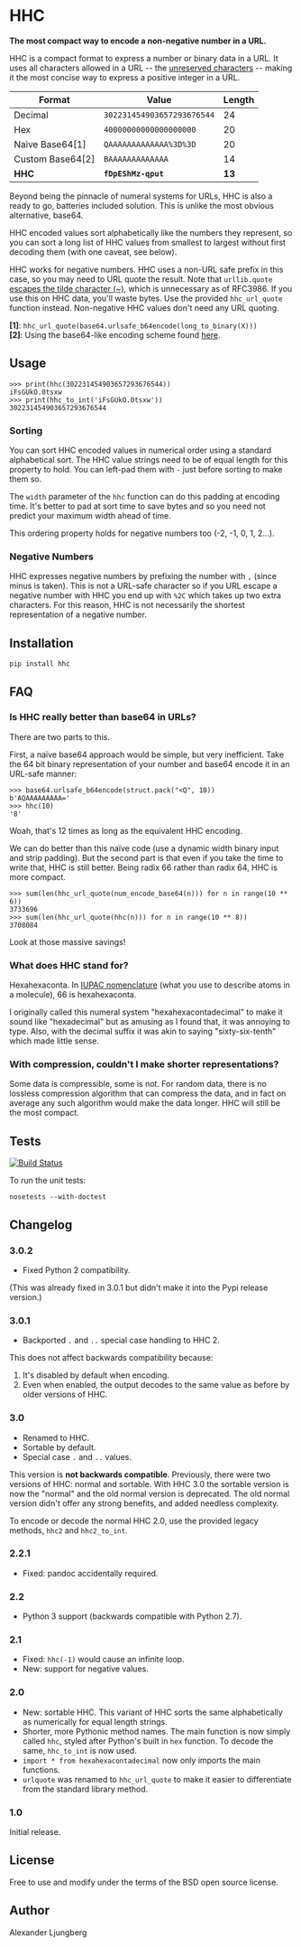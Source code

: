 HHC
===

**The most compact way to encode a non-negative number in a URL.**

HHC is a compact format to express a number or binary data in a URL. It uses all characters allowed in
a URL -- the [unreserved characters](http://tools.ietf.org/html/rfc3986#section-2.3) -- making it the most concise way to express a positive integer in a URL.


| Format | Value | Length |
| ------ | --- | --- |
| Decimal | `302231454903657293676544` | 24 |
| Hex | `40000000000000000000` | 20 |
| Naive Base64[1] | `QAAAAAAAAAAAAA%3D%3D` | 20 |
| Custom Base64[2] | `BAAAAAAAAAAAAA` | 14 |
| **HHC** | **`fDpEShMz-qput`** | **13** |


Beyond being the pinnacle of numeral systems for URLs, HHC is also a ready to go, batteries included solution. This is unlike the most obvious alternative, base64.

HHC encoded values sort alphabetically like the numbers they represent, so you can sort a long list of HHC values from smallest to largest without first decoding them (with one caveat, see below). 

HHC works for negative numbers. HHC uses a non-URL safe prefix in this case, so you may need to URL quote the result. Note that `urllib.quote` [escapes the tilde character (~)](http://bugs.python.org/issue16285), which is unnecessary as of RFC3986. If you use this on HHC data, you'll waste bytes. Use the provided `hhc_url_quote` function instead. Non-negative HHC values don't need any URL quoting.

**[1]**: `hhc_url_quote(base64.urlsafe_b64encode(long_to_binary(X)))`   
**[2]**: Using the base64-like encoding scheme found [here](http://stackoverflow.com/a/561704/76900).

## Usage

    >>> print(hhc(302231454903657293676544))
    iFsGUkO.0tsxw
    >>> print(hhc_to_int('iFsGUkO.0tsxw'))
    302231454903657293676544


### Sorting

You can sort HHC encoded values in numerical order using a standard alphabetical sort. The HHC value strings need to be of equal length for this property to hold. You can left-pad them with `-` just before sorting to make them so.

The `width` parameter of the `hhc` function can do this padding at encoding time. It's better to pad at sort time to save bytes and so you need not predict your maximum width ahead of time.

This ordering property holds for negative numbers too (-2, -1, 0, 1, 2...).

### Negative Numbers

HHC expresses negative numbers by prefixing the number with `,` (since minus is taken). This is not a URL-safe character so if you URL escape a negative number with HHC you end up with `%2C` which takes up two extra characters. For this reason, HHC is not necessarily the shortest representation of a negative number.

## Installation

    pip install hhc

## FAQ

### Is HHC really better than base64 in URLs?

There are two parts to this.

First, a naïve base64 approach would be simple, but very inefficient. Take the 64 bit binary representation of your number and base64 encode it in an URL-safe manner: 

    >>> base64.urlsafe_b64encode(struct.pack("<Q", 10))
    b'AQAAAAAAAAA='
    >>> hhc(10)
    '8'

Woah, that's 12 times as long as the equivalent HHC encoding. 

We can do better than this naïve code (use a dynamic width binary input and strip padding). But the second part is that even if you take the time to write that, HHC is still better. Being radix 66 rather than radix 64, HHC is more compact.

    >>> sum(len(hhc_url_quote(num_encode_base64(n))) for n in range(10 ** 6))
    3733696
    >>> sum(len(hhc_url_quote(hhc(n))) for n in range(10 ** 8))
    3708084
    
Look at those massive savings!


### What does HHC stand for?

Hexahexaconta. In [IUPAC nomenclature](https://en.wikipedia.org/wiki/IUPAC_numerical_multiplier) (what you use to describe atoms in a molecule), 66 is hexahexaconta. 

I originally called this numeral system "hexahexacontadecimal" to make it sound like "hexadecimal" but as amusing as I found that, it was annoying to type. Also, with the decimal suffix it was akin to saying "sixty-six-tenth" which made little sense.

### With compression, couldn't I make shorter representations?

Some data is compressible, some is not. For random data, there is no lossless compression algorithm that can compress the data, and in fact on average any such algorithm would make the data longer. HHC will still be the most compact.

## Tests

[![Build Status](https://travis-ci.org/aljungberg/hhc.svg?branch=master)](https://travis-ci.org/aljungberg/hhc)

To run the unit tests:

    nosetests --with-doctest

## Changelog

### 3.0.2

* Fixed Python 2 compatibility.

(This was already fixed in 3.0.1 but didn't make it into the Pypi release version.)

### 3.0.1

* Backported `.` and `..` special case handling to HHC 2.

This does not affect backwards compatibility because:

1. It's disabled by default when encoding.
2. Even when enabled, the output decodes to the same value as before by older versions of HHC.

### 3.0

* Renamed to HHC.
* Sortable by default.
* Special case `.` and `..` values.

This version is **not backwards compatible**. Previously, there were two versions of HHC: normal and sortable. With HHC 3.0 the sortable version is now the "normal" and the old normal version is deprecated. The old normal version didn't offer any strong benefits, and added needless complexity.
 
To encode or decode the normal HHC 2.0, use the provided legacy methods, `hhc2` and `hhc2_to_int`.

### 2.2.1

* Fixed: pandoc accidentally required.

### 2.2

* Python 3 support (backwards compatible with Python 2.7).

### 2.1

* Fixed: `hhc(-1)` would cause an infinite loop.
* New: support for negative values.

### 2.0

* New: sortable HHC. This variant of HHC sorts the same alphabetically as numerically for equal length strings.
* Shorter, more Pythonic method names. The main function is now simply called `hhc`, styled after Python's built in `hex` function. To decode the same, `hhc_to_int` is now used.
* `import * from hexahexacontadecimal` now only imports the main functions.
* `urlquote` was renamed to `hhc_url_quote` to make it easier to differentiate from the standard library method.

### 1.0

Initial release.

## License

Free to use and modify under the terms of the BSD open source license.

## Author

Alexander Ljungberg